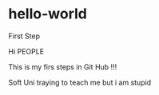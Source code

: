 # hello-world
First Step

Hi  PEOPLE

This is my firs steps in Git Hub !!!

Soft Uni traying to teach me but  i am stupid
